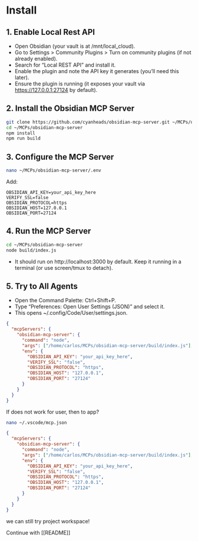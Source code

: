 # Install

## 1. Enable Local Rest API

- Open Obsidian (your vault is at /mnt/local_cloud).
- Go to Settings > Community Plugins > Turn on community plugins (if not already enabled).
- Search for “Local REST API” and install it.
- Enable the plugin and note the API key it generates (you’ll need this later).
- Ensure the plugin is running (it exposes your vault via https://127.0.0.1:27124 by default).


## 2. Install the Obsidian MCP Server

```bash
git clone https://github.com/cyanheads/obsidian-mcp-server.git ~/MCPs/obsidian-mcp-server
cd ~/MCPs/obsidian-mcp-server
npm install
npm run build
```

## 3. Configure the MCP Server

```bash
nano ~/MCPs/obsidian-mcp-server/.env
```

Add:

```text
OBSIDIAN_API_KEY=your_api_key_here
VERIFY_SSL=false
OBSIDIAN_PROTOCOL=https
OBSIDIAN_HOST=127.0.0.1
OBSIDIAN_PORT=27124
```

## 4. Run the MCP Server

```bash
cd ~/MCPs/obsidian-mcp-server
node build/index.js
```

- It should run on http://localhost:3000 by default. Keep it running in a terminal (or use screen/tmux to detach).

## 5. Try to All Agents

- Open the Command Palette: Ctrl+Shift+P.
- Type “Preferences: Open User Settings (JSON)” and select it.
- This opens ~/.config/Code/User/settings.json.

```json
{
  "mcpServers": {
    "obsidian-mcp-server": {
      "command": "node",
      "args": ["/home/carlos/MCPs/obsidian-mcp-server/build/index.js"],
      "env": {
        "OBSIDIAN_API_KEY": "your_api_key_here",
        "VERIFY_SSL": "false",
        "OBSIDIAN_PROTOCOL": "https",
        "OBSIDIAN_HOST": "127.0.0.1",
        "OBSIDIAN_PORT": "27124"
      }
    }
  }
}
```

If does not work for user, then to app?

```bash
nano ~/.vscode/mcp.json
```

```json
{
  "mcpServers": {
    "obsidian-mcp-server": {
      "command": "node",
      "args": ["/home/carlos/MCPs/obsidian-mcp-server/build/index.js"],
      "env": {
        "OBSIDIAN_API_KEY": "your_api_key_here",
        "VERIFY_SSL": "false",
        "OBSIDIAN_PROTOCOL": "https",
        "OBSIDIAN_HOST": "127.0.0.1",
        "OBSIDIAN_PORT": "27124"
      }
    }
  }
}
```

we can still try project workspace!

Continue with [[README]]